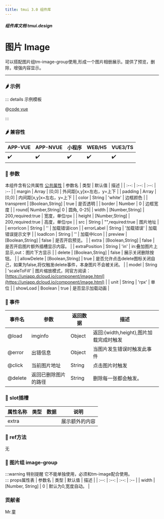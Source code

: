 ```yaml
---
title: tmui 3.0 组件库
---
```


<dirtoc></dirtoc>

##### 组件库文档 tmui.design

# 图片 Image
可以搭配图片组tm-image-group使用,形成一个图片相册展示。提供了预览，删除，增强内容显示。

---

### :hot_pepper: 示例

<webview url="https://tmui.design/h5/#/pages/showdata/image"></webview>

::: details 示例模板

@[code vue](pages/showdata/image.nvue)

:::

### :hot_pepper: 兼容性

| APP-VUE | APP-NVUE | 小程序 | WEB/H5 | VUE3/TS |
| --- | --- | --- | --- | --- |
| :heavy_check_mark: | :heavy_check_mark: | :heavy_check_mark: | :heavy_check_mark: | :heavy_check_mark: |

### :seedling: 参数
本组件含有公共属性 [公共属性](/doc/spec/组件公共样式.md)
| 参数名 | 类型 | 默认值 | 描述 |
| :--: | :--: | :--: | :-- |
| margin | Array | [0,0] | 外间距[x,y]x=左右，y=上下 |
| padding | Array | [0,0] | 内间距[x,y]x=左右，y=上下 |
| color | String | 'white' | 边框颜色 |
| transprent | [Boolean,String] | true | 是否透明 |
| border | Number | 0 | 边框宽度 |
| round| Number,String| 0 | 圆角, 0-25|
| width | [Number,String] | 200,required:true | 宽度，单位rpx |
| height | [Number,String] | 200,required:true | 高度，单位rpx |
| src | String | "",required:true | 图片地址 |
| errorIcon | String | '' | 加载错误icon |
| errorLabel | String | '加载错误' | 加载错误提示文字 |
| loadIcon | String | '' | 加载中Icon |
| preview | [Boolean,String] | false | 是否开启预览。 |
| extra | [Boolean,String] | false | 是否开启图片额外插槽显示内容。 |
| extraPosition | String | 'in' | in:叠加图片上显示,out：图片下方显示 |
| delete | [Boolean,String] | false | 展示关闭删除按钮。 |
| allowDelete | [Boolean,String] | true | 是否允许点击delete图标关闭自己，如果为false,将仅触发delete事件，本身图片不会被关闭。 |
| model | String | 'scaleToFill' | 图片缩放模式，同官方阅读：[https://uniapp.dcloud.io/component/image.html](https://uniapp.dcloud.io/component/image.html) |
| unit | String | 'rpx' | 单位 |
| showLoad<Badge type="danger" text="v3.0.77+" vertical="middle" /> | Boolean | true | 是否显示加载动画 |

### :rose: 事件
| 事件名 | 参数 | 返回数据 | 描述 |
| --- | --- | --- | --- |
| @load | imginfo | Object | 返回:{width,height},图片加载完成时触发 |
| @error | 出错信息 | Object | 当图片发生错误时触发此事件 |
| @click | 当前图片地址 | String | 点击图片时触发 |
| @delete | 返回已删除图片的路径 | String | 删除每一张都会触发。 |

### :corn: slot插槽
| 属性名称 | 类型 | 数据 | 说明 |
| --- | --- | --- | --- |
| extra |  |  | 展示额外的内容 |

### :green_salad: ref方法
无

### :green_salad: 图片组 image-group
:::warning 特别提醒
  它不能单独使用，必须和tm-image配合使用。        
:::
props属性表
| 参数名 | 类型 | 默认值 | 描述 |
| :--: | :--: | :--: | :-- |
| width | [Number, String] | 0 | 默认为0,宽度自动。 |

### 贡献者
Mr.童